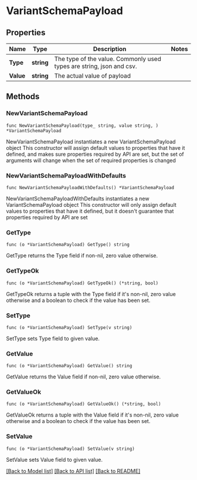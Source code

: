 # VariantSchemaPayload

## Properties

Name | Type | Description | Notes
------------ | ------------- | ------------- | -------------
**Type** | **string** | The type of the value. Commonly used types are string, json and csv. | 
**Value** | **string** | The actual value of payload | 

## Methods

### NewVariantSchemaPayload

`func NewVariantSchemaPayload(type_ string, value string, ) *VariantSchemaPayload`

NewVariantSchemaPayload instantiates a new VariantSchemaPayload object
This constructor will assign default values to properties that have it defined,
and makes sure properties required by API are set, but the set of arguments
will change when the set of required properties is changed

### NewVariantSchemaPayloadWithDefaults

`func NewVariantSchemaPayloadWithDefaults() *VariantSchemaPayload`

NewVariantSchemaPayloadWithDefaults instantiates a new VariantSchemaPayload object
This constructor will only assign default values to properties that have it defined,
but it doesn't guarantee that properties required by API are set

### GetType

`func (o *VariantSchemaPayload) GetType() string`

GetType returns the Type field if non-nil, zero value otherwise.

### GetTypeOk

`func (o *VariantSchemaPayload) GetTypeOk() (*string, bool)`

GetTypeOk returns a tuple with the Type field if it's non-nil, zero value otherwise
and a boolean to check if the value has been set.

### SetType

`func (o *VariantSchemaPayload) SetType(v string)`

SetType sets Type field to given value.


### GetValue

`func (o *VariantSchemaPayload) GetValue() string`

GetValue returns the Value field if non-nil, zero value otherwise.

### GetValueOk

`func (o *VariantSchemaPayload) GetValueOk() (*string, bool)`

GetValueOk returns a tuple with the Value field if it's non-nil, zero value otherwise
and a boolean to check if the value has been set.

### SetValue

`func (o *VariantSchemaPayload) SetValue(v string)`

SetValue sets Value field to given value.



[[Back to Model list]](../README.md#documentation-for-models) [[Back to API list]](../README.md#documentation-for-api-endpoints) [[Back to README]](../README.md)


